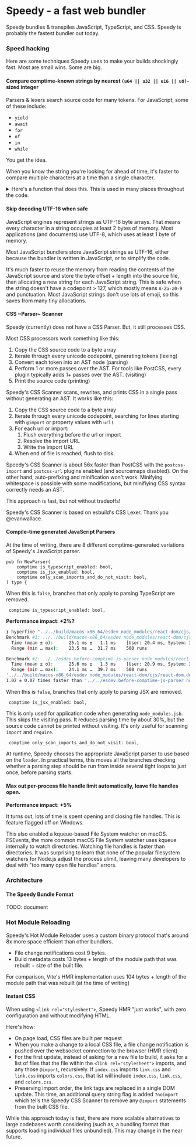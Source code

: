 # Speedy - a fast web bundler

Speedy bundles & transpiles JavaScript, TypeScript, and CSS. Speedy is probably the fastest bundler out today.

### Speed hacking

Here are some techniques Speedy uses to make your builds shockingly fast. Most are small wins. Some are big.

#### Compare comptime-known strings by nearest `(u64 || u32 || u16 || u8)`-sized integer

Parsers & lexers search source code for many tokens. For JavaScript, some of these include:

- `yield`
- `await`
- `for`
- `of`
- `in`
- `while`

You get the idea.

When you know the string you're looking for ahead of time, it's faster to compare multiple characters at a time than a single character.

<details>

<summary>Here's a function that does this. This is used in many places throughout the code.</summary>

```zig
pub fn eqlComptime(self: string, comptime alt: anytype) bool {
    switch (comptime alt.len) {
        0 => {
            @compileError("Invalid size passed to eqlComptime");
        },
        2 => {
            const check = std.mem.readIntNative(u16, alt[0..alt.len]);
            return self.len == alt.len and std.mem.readIntNative(u16, self[0..2]) == check;
        },
        1, 3 => {
            if (alt.len != self.len) {
                return false;
            }

            inline for (alt) |c, i| {
                if (self[i] != c) return false;
            }
            return true;
        },
        4 => {
            const check = std.mem.readIntNative(u32, alt[0..alt.len]);
            return self.len == alt.len and std.mem.readIntNative(u32, self[0..4]) == check;
        },
        6 => {
            const first = std.mem.readIntNative(u32, alt[0..4]);
            const second = std.mem.readIntNative(u16, alt[4..6]);

            return self.len == alt.len and first == std.mem.readIntNative(u32, self[0..4]) and
                second == std.mem.readIntNative(u16, self[4..6]);
        },
        5, 7 => {
            const check = std.mem.readIntNative(u32, alt[0..4]);
            if (self.len != alt.len or std.mem.readIntNative(u32, self[0..4]) != check) {
                return false;
            }
            const remainder = self[4..];
            inline for (alt[4..]) |c, i| {
                if (remainder[i] != c) return false;
            }
            return true;
        },
        8 => {
            const check = std.mem.readIntNative(u64, alt[0..alt.len]);
            return self.len == alt.len and std.mem.readIntNative(u64, self[0..8]) == check;
        },
        9...11 => {
            const first = std.mem.readIntNative(u64, alt[0..8]);

            if (self.len != alt.len or first != std.mem.readIntNative(u64, self[0..8])) {
                return false;
            }

            inline for (alt[8..]) |c, i| {
                if (self[i + 8] != c) return false;
            }
            return true;
        },
        12 => {
            const first = std.mem.readIntNative(u64, alt[0..8]);
            const second = std.mem.readIntNative(u32, alt[8..12]);
            return (self.len == alt.len) and first == std.mem.readIntNative(u64, self[0..8]) and second == std.mem.readIntNative(u32, self[8..12]);
        },
        13...15 => {
            const first = std.mem.readIntNative(u64, alt[0..8]);
            const second = std.mem.readIntNative(u32, alt[8..12]);

            if (self.len != alt.len or first != std.mem.readIntNative(u64, self[0..8]) or second != std.mem.readIntNative(u32, self[8..12])) {
                return false;
            }

            inline for (alt[13..]) |c, i| {
                if (self[i + 13] != c) return false;
            }

            return true;
        },
        16 => {
            const first = std.mem.readIntNative(u64, alt[0..8]);
            const second = std.mem.readIntNative(u64, alt[8..15]);
            return (self.len == alt.len) and first == std.mem.readIntNative(u64, self[0..8]) and second == std.mem.readIntNative(u64, self[8..16]);
        },
        else => {
            @compileError(alt ++ " is too long.");
        },
    }
}
```

</details>

#### Skip decoding UTF-16 when safe

JavaScript engines represent strings as UTF-16 byte arrays. That means every character in a string occupies at least 2 bytes of memory. Most applications (and documents) use UTF-8, which uses at least 1 byte of memory.

Most JavaScript bundlers store JavaScript strings as UTF-16, either because the bundler is written in JavaScript, or to simplify the code.

It's much faster to reuse the memory from reading the contents of the JavaScript source and store the byte offset + length into the source file, than allocating a new string for each JavaScript string. This is safe when the string doesn't have a codepoint > 127, which mostly means `A-Za-z0-9` and punctuation. Most JavaScript strings don't use lots of emoji, so this saves from many tiny allocations.

#### CSS ~Parser~ Scanner

Speedy (currently) does not have a CSS Parser. But, it still processes CSS.

Most CSS processors work something like this:

1. Copy the CSS source code to a byte array
2. Iterate through every unicode codepoint, generating tokens (lexing)
3. Convert each token into an AST node (parsing)
4. Perform 1 or more passes over the AST. For tools like PostCSS, every plugin typically adds 1+ passes over the AST. (visiting)
5. Print the source code (printing)

Speedy's CSS Scanner scans, rewrites, and prints CSS in a single pass without generating an AST. It works like this:

1. Copy the CSS source code to a byte array
2. Iterate through every unicode codepoint, searching for lines starting with `@import` or property values with `url(`
3. For each url or import:
   1. Flush everything before the url or import
   2. Resolve the import URL
   3. Write the import URL
4. When end of file is reached, flush to disk.

Speedy's CSS Scanner is about 56x faster than PostCSS with the `postcss-import` and `postcss-url` plugins enabled (and sourcemaps disabled). On the other hand, auto-prefixing and minification won't work. Minifying whitespace is possible with some modifications, but minifiying CSS syntax correctly needs an AST.

This approach is fast, but not without tradeoffs!

Speedy's CSS Scanner is based on esbuild's CSS Lexer. Thank you @evanwallace.

#### Compile-time generated JavaScript Parsers

At the time of writing, there are 8 different comptime-generated variations of Speedy's JavaScript parser.

```zig
pub fn NewParser(
    comptime is_typescript_enabled: bool,
    comptime is_jsx_enabled: bool,
    comptime only_scan_imports_and_do_not_visit: bool,
) type {
```

When this is `false`, branches that only apply to parsing TypeScript are removed.

```zig
 comptime is_typescript_enabled: bool,
```

**Performance impact: +2%?**

```bash
❯ hyperfine "../../build/macos-x86_64/esdev node_modules/react-dom/cjs/react-dom.development.js --resolve=disable" "../../esdev.before-comptime-js-parser node_modules/react-dom/cjs/react-dom.development.js --resolve=disable" --min-runs=500
Benchmark #1: ../../build/macos-x86_64/esdev node_modules/react-dom/cjs/react-dom.development.js --resolve=disable
  Time (mean ± σ):      25.1 ms ±   1.1 ms    [User: 20.4 ms, System: 3.1 ms]
  Range (min … max):    23.5 ms …  31.7 ms    500 runs

Benchmark #2: ../../esdev.before-comptime-js-parser node_modules/react-dom/cjs/react-dom.development.js --resolve=disable
  Time (mean ± σ):      25.6 ms ±   1.3 ms    [User: 20.9 ms, System: 3.1 ms]
  Range (min … max):    24.1 ms …  39.7 ms    500 runs
'../../build/macos-x86_64/esdev node_modules/react-dom/cjs/react-dom.development.js --resolve=disable' ran
1.02 ± 0.07 times faster than '../../esdev.before-comptime-js-parser node_modules/react-dom/cjs/react-dom.development.js --resolve=disable'
```

When this is `false`, branches that only apply to parsing JSX are removed.

```zig
 comptime is_jsx_enabled: bool,
```

This is only used for application code when generating `node_modules.jsb`. This skips the visiting pass. It reduces parsing time by about 30%, but the source code cannot be printed without visiting. It's only useful for scanning `import` and `require`.

```zig
 comptime only_scan_imports_and_do_not_visit: bool,
```

At runtime, Speedy chooses the appropriate JavaScript parser to use based on the `loader`. In practical terms, this moves all the branches checking whether a parsing step should be run from inside several tight loops to just once, before parsing starts.

#### Max out per-process file handle limit automatically, leave file handles open.

**Performance impact: +5%**

It turns out, lots of time is spent opening and closing file handles. This is feature flagged off on Windows.

This also enabled a kqueue-based File System watcher on macOS. FSEvents, the more common macOS File System watcher uses kqueue internally to watch directories. Watching file handles is faster than directories. It was surprising to learn that none of the popular filesystem watchers for Node.js adjust the process ulimit, leaving many developers to deal with "too many open file handles" errors.

### Architecture

#### The Speedy Bundle Format

TODO: document

### Hot Module Reloading

Speedy's Hot Module Reloader uses a custom binary protocol that's around 8x more space efficient than other bundlers.

- File change notifications cost 9 bytes.
- Build metadata costs 13 bytes + length of the module path that was rebuilt + size of the built file.

For comparison, Vite's HMR implementation uses 104 bytes + length of the module path that was rebuilt (at the time of writing)

#### Instant CSS

When using `<link rel="stylesheet">`, Speedy HMR "just works", with zero configuration and without modifying HTML.

Here's how:

- On page load, CSS files are built per request
- When you make a change to a local CSS file, a file change notification is pushed over the websocket connection to the browser (HMR client)
- For the first update, instead of asking for a new file to build, it asks for a list of files that the file within the `<link rel="stylesheet">` imports, and any those `@import`, recursively. If `index.css` imports `link.css` and `link.css` imports `colors.css`, that list will include `index.css`, `link.css`, and `colors.css`.
- Preserving import order, the link tags are replaced in a single DOM update. This time, an additional query string flag is added `?noimport` which tells the Speedy CSS Scanner to remove any `@import` statements from the built CSS file.

While this approach today is fast, there are more scalable alternatives to large codebases worth considering (such as, a bundling format that supports loading individual files unbundled). This may change in the near future.
